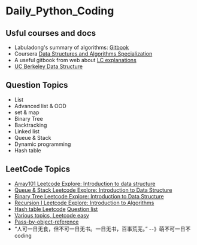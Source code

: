 # Daily_Python_Coding

## Usful courses and docs
* Labuladong's summary of algorithms: [Gitbook](https://labuladong.gitbook.io/algo/)
* Coursera [Data Structures and Algorithms Specialization](https://www.coursera.org/specializations/data-structures-algorithms)
* A useful gitbook from web about [LC explanations](https://cheonhyangzhang.gitbooks.io/leetcode-solutions/content/1_leetcode_java_two_sum__medium.html)
* [UC Berkeley Data Structure](https://inst.eecs.berkeley.edu/~cs61b/sp20/)

## Question Topics
* List
* Advanced list & OOD
* set & map
* Binary Tree
* Backtracking
* Linked list
* Queue & Stack
* Dynamic programming
* Hash table

## LeetCode Topics
* [Array101 Leetcode Explore: Introduction to data structure](https://leetcode.com/explore/featured/card/fun-with-arrays/521/introduction/)
* [Queue & Stack Leetcode Explore: Introduction to Data Structure](https://leetcode.com/explore/learn/card/queue-stack/)
* [Binary Tree Leetcode Explore: Introduction to Data Structure](https://leetcode.com/explore/learn/card/data-structure-tree/)
* [Recursion I Leetcode Explore: Introduction to Algorithms](https://leetcode.com/explore/featured/card/recursion-i/)
* [Hash table Leetcode](https://leetcode.com/explore/learn/card/hash-table/) [Question list](https://blog.csdn.net/pushup8/article/details/85341207)
* [Various topics, Leetcode easy](https://leetcode.com/explore/featured/card/30-day-leetcoding-challenge/)
* [Pass-by-object-reference](https://www.python-course.eu/passing_arguments.php)
* “人可一日无食，但不可一日无书。一日无书，百事荒芜。” --》萌不可一日不coding
